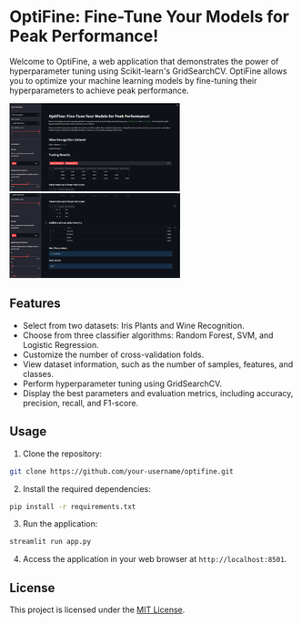 # OptiFine: Fine-Tune Your Models for Peak Performance!

Welcome to OptiFine, a web application that demonstrates the power of hyperparameter tuning using Scikit-learn's GridSearchCV. OptiFine allows you to optimize your machine learning models by fine-tuning their hyperparameters to achieve peak performance.

<img src="./app-demo.png" alt="drawing" width="300"/>
<img src="./app-demo2.png" alt="drawing" width="300"/>


## Features

- Select from two datasets: Iris Plants and Wine Recognition.
- Choose from three classifier algorithms: Random Forest, SVM, and Logistic Regression.
- Customize the number of cross-validation folds.
- View dataset information, such as the number of samples, features, and classes.
- Perform hyperparameter tuning using GridSearchCV.
- Display the best parameters and evaluation metrics, including accuracy, precision, recall, and F1-score.

  
## Usage

1. Clone the repository:
```bash
git clone https://github.com/your-username/optifine.git
```

2. Install the required dependencies:

  ```bash
  pip install -r requirements.txt
  ```

3. Run the application:
```bash
streamlit run app.py
```

4. Access the application in your web browser at `http://localhost:8501`.


## License

This project is licensed under the [MIT License](LICENSE).